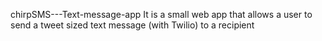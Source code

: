 chirpSMS---Text-message-app
It is a small web app that allows a user to send a tweet sized text message (with Twilio) to a recipient
